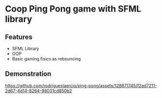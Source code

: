 # Coop Ping Pong game with SFML library

## Features
- SFML Library
- OOP
- Basic gaming fisics as rebouncing

## Demonstration





https://github.com/rodrigueslaercio/ping-pong/assets/128871745/f2ad7211-2d67-4d14-8264-98031cd850b2

